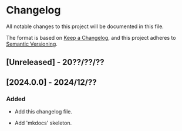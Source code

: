 # Changelog

All notable changes to this project will be documented in this file.

The format is based on [Keep a Changelog](https://keepachangelog.com/en/1.1.0/),
and this project adheres to [Semantic Versioning](https://semver.org/spec/v2.0.0.html).

## [Unreleased] - 20??/??/??


## [2024.0.0] - 2024/12/??

### Added

- Add this changelog file.

- Add 'mkdocs' skeleton.
